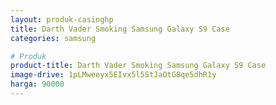 ```yaml
---
layout: produk-casinghp
title: Darth Vader Smoking Samsung Galaxy S9 Case
categories: samsung

# Produk
product-title: Darth Vader Smoking Samsung Galaxy S9 Case
image-drive: 1pLMweeyx5EIvx5l5StJaOtG8qe5dhR1y
harga: 90000
---
```


